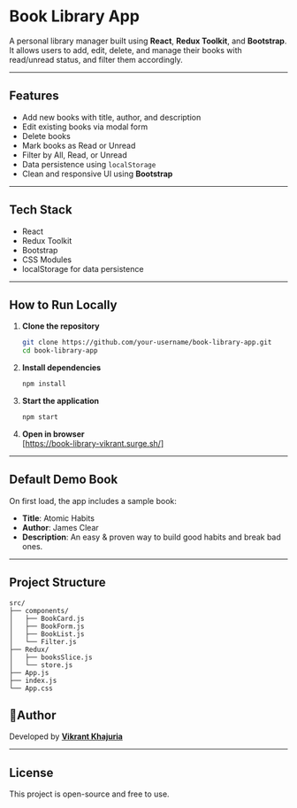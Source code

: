 # Book Library App

A personal library manager built using **React**, **Redux Toolkit**, and **Bootstrap**. It allows users to add, edit, delete, and manage their books with read/unread status, and filter them accordingly.

---

## Features

- Add new books with title, author, and description  
- Edit existing books via modal form  
- Delete books  
- Mark books as Read or Unread  
- Filter by All, Read, or Unread  
- Data persistence using `localStorage`  
- Clean and responsive UI using **Bootstrap**

---

## Tech Stack

- React
- Redux Toolkit
- Bootstrap
- CSS Modules
- localStorage for data persistence

---

## How to Run Locally

1. **Clone the repository**
   ```bash
   git clone https://github.com/your-username/book-library-app.git
   cd book-library-app
   ```

2. **Install dependencies**
   ```bash
   npm install
   ```

3. **Start the application**
   ```bash
   npm start
   ```

4. **Open in browser**  
   [https://book-library-vikrant.surge.sh/]

---

## Default Demo Book

On first load, the app includes a sample book:

- **Title**: Atomic Habits  
- **Author**: James Clear  
- **Description**: An easy & proven way to build good habits and break bad ones.

---

## Project Structure

```
src/
├── components/
│   ├── BookCard.js
│   ├── BookForm.js
│   ├── BookList.js
│   └── Filter.js
├── Redux/
│   ├── booksSlice.js
│   └── store.js
├── App.js
├── index.js
└── App.css
```

## 👨Author

Developed by [**Vikrant Khajuria**](https://github.com/your-username)

---

## License

This project is open-source and free to use.
